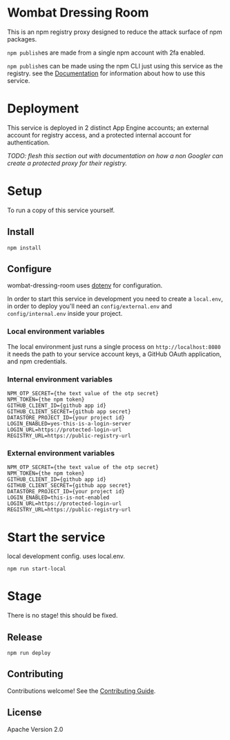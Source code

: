 # Wombat Dressing Room

This is an npm registry proxy designed to reduce the attack surface of npm packages.

`npm publish`es are made from a single npm account with 2fa enabled.

`npm publish`es can be made using the npm CLI just using this service as the registry. see the [Documentation](docs/usage.md) for information about how to use this service.

# Deployment

This service is deployed in 2 distinct App Engine accounts; an external account for registry access, and a protected internal account for authentication.

_TODO: flesh this section out with documentation on how a non Googler can create
a protected proxy for their registry._

# Setup

To run a copy of this service yourself.

## Install

`npm install`

## Configure

wombat-dressing-room uses [dotenv](https://www.npmjs.com/package/dotenv) for configuration.

In order to start this service in development you need to create a `local.env`, in order to deploy you'll need an `config/external.env` and `config/internal.env` inside
your project.

### Local environment variables

The local environment just runs a single process on `http://localhost:8080` it needs the path to your service account keys, a GitHub OAuth application, and npm credentials.

### Internal environment variables

```
NPM_OTP_SECRET={the text value of the otp secret}
NPM_TOKEN={the npm token}
GITHUB_CLIENT_ID={github app id}
GITHUB_CLIENT_SECRET={github app secret}
DATASTORE_PROJECT_ID={your project id}
LOGIN_ENABLED=yes-this-is-a-login-server
LOGIN_URL=https://protected-login-url
REGISTRY_URL=https://public-registry-url
```

### External environment variables

```
NPM_OTP_SECRET={the text value of the otp secret}
NPM_TOKEN={the npm token}
GITHUB_CLIENT_ID={github app id}
GITHUB_CLIENT_SECRET={github app secret}
DATASTORE_PROJECT_ID={your project id}
LOGIN_ENABLED=this-is-not-enabled
LOGIN_URL=https://protected-login-url
REGISTRY_URL=https://public-registry-url
```

# Start the service

local development config. uses local.env.

`npm run start-local`

# Stage

There is no stage! this should be fixed.

## Release

`npm run deploy`

## Contributing

Contributions welcome! See the [Contributing Guide](https://github.com/googleapis/wombat-dressing-room/blob/master/CONTRIBUTING.md).

## License

Apache Version 2.0
